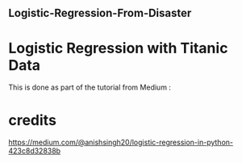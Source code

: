 ## Logistic-Regression-From-Disaster

# Logistic Regression with Titanic Data

This is done as part of the tutorial from Medium :

# credits

https://medium.com/@anishsingh20/logistic-regression-in-python-423c8d32838b  
